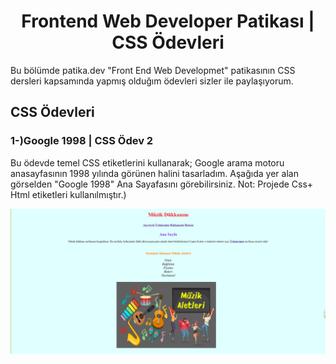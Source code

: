 <h1 align="center">Frontend Web Developer Patikası | CSS Ödevleri</h1>
Bu bölümde patika.dev "Front End Web Developmet" patikasının CSS dersleri kapsamında yapmış olduğım ödevleri sizler ile paylaşıyorum.

## CSS Ödevleri
<h3 align="left">1-)Google 1998 | CSS Ödev 2</h3>

<p>Bu ödevde temel CSS etiketlerini kullanarak; Google arama motoru anasayfasının 1998 yılında görünen halini tasarladım. Aşağıda yer alan görselden "Google 1998" Ana Sayafasını görebilirsiniz. Not: Projede Css+ Html etiketleri kullanılmıştır.) </p>

<img src="https://github.com/StarLordBerke4/Frontend-Web-Development-Patika/blob/main/CSS/CSS%20%C3%96devleri/CSS%20%20%C3%96dev%201/CSS%20%C3%96devi%201%20AnaSayfa.png" alt="CSS Ödevi1 AnaSayfa" />
